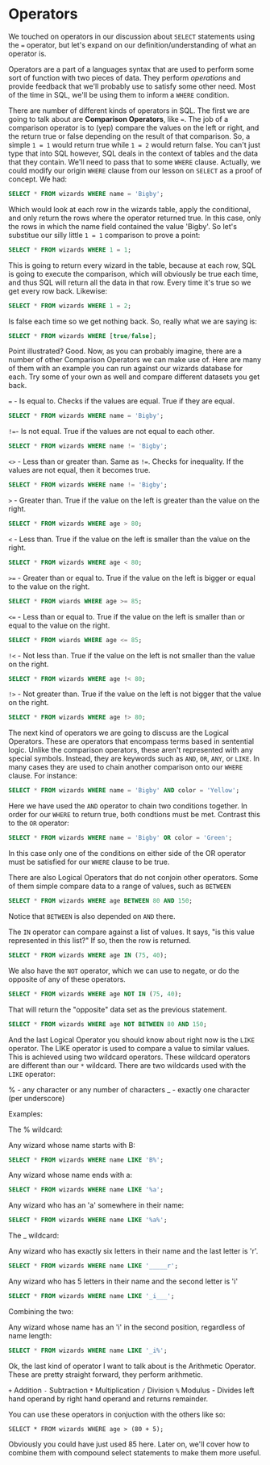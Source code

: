 # Operators

We touched on operators in our discussion about `SELECT` statements using the `=` operator, but let's expand on our definition/understanding of what an operator is.

Operators are a part of a languages syntax that are used to perform some sort of function with two pieces of data. They perform *operations* and provide feedback that we'll probably use to satisfy some other need. Most of the time in SQL, we'll be using them to inform a `WHERE` condition.

There are number of different kinds of operators in SQL. The first we are going to talk about are **Comparison Operators**, like `=`. The job of a comparison operator is to (yep) compare the values on the left or right, and the return true or false depending on the result of that comparison. So, a simple `1 = 1` would return true while `1 = 2` would return false. You can't just type that into SQL however, SQL deals in the context of tables and the data that they contain. We'll need to pass that to some `WHERE` clause. Actually, we could modify our origin `WHERE` clause from our lesson on `SELECT` as a proof of concept. We had:

```sql
SELECT * FROM wizards WHERE name = 'Bigby';
```

Which would look at each row in the wizards table, apply the conditional, and only return the rows where the operator returned true. In this case, only the rows in which the name field contained the value 'Bigby'. So let's substitue our silly little `1 = 1` comparison to prove a point:

```sql
SELECT * FROM wizards WHERE 1 = 1;
```

This is going to return every wizard in the table, because at each row, SQL is going to execute the comparison, which will obviously be true each time, and thus SQL will return all the data in that row. Every time it's true so we get every row back. Likewise:

```sql
SELECT * FROM wizards WHERE 1 = 2;
```

Is false each time so we get nothing back. So, really what we are saying is:

```sql
SELECT * FROM wizards WHERE [true/false];
```

Point illustrated? Good. Now, as you can probably imagine, there are a number of other Comparison Operators we can make use of. Here are many of them with an example you can run against our wizards database for each. Try some of your own as well and compare different datasets you get back.

`=` - Is equal to. Checks if the values are equal. True if they are equal.

```sql
SELECT * FROM wizards WHERE name = 'Bigby';
```

`!=`- Is not equal. True if the values are not equal to each other.

```sql
SELECT * FROM wizards WHERE name != 'Bigby';
```

`<>` - Less than or greater than. Same as `!=`. Checks for inequality. If the values are not equal, then it becomes true.

```sql
SELECT * FROM wizards WHERE name != 'Bigby';
```

`>` -  Greater than. True if the value on the left is greater than the value on the right.

```sql
SELECT * FROM wizards WHERE age > 80;
```

`<` - Less than. True if the value on the left is smaller than the value on the right.

```sql
SELECT * FROM wizards WHERE age < 80;
```

`>=` - Greater than or equal to. True if the value on the left is bigger or equal to the value on the right.

```sql
SELECT * FROM wiards WHERE age >= 85;
```

`<=` - Less than or equal to. True if the value on the left is smaller than or equal to the value on the right.

```sql
SELECT * FROM wiards WHERE age <= 85;
```

`!<` - Not less than. True if the value on the left is not smaller than the value on the right.

```sql
SELECT * FROM wizards WHERE age !< 80;
```

`!>` - Not greater than. True if the value on the left is not bigger that the value on the right.

```sql
SELECT * FROM wizards WHERE age !> 80;
```

The next kind of operators we are going to discuss are the Logical Operators. These are operators that encompass terms based in sentential logic. Unlike the comparison operators, these aren't represented with any special symbols. Instead, they are keywords such as `AND`, `OR`, `ANY`, or `LIKE`. In many cases they are used to chain another comparison onto our `WHERE` clause. For instance:

```sql
SELECT * FROM wizards WHERE name = 'Bigby' AND color = 'Yellow';
```

Here we have used the `AND` operator to chain two conditions together. In order for our `WHERE` to return true, both condtions must be met. Contrast this to the `OR` operator:

```sql
SELECT * FROM wizards WHERE name = 'Bigby' OR color = 'Green';
```

In this case only one of the conditions on either side of the OR operator must be satisfied for our `WHERE` clause to be true.

There are also Logical Operators that do not conjoin other operators. Some of them simple compare data to a range of values, such as `BETWEEN`

```sql
SELECT * FROM wizards WHERE age BETWEEN 80 AND 150;
```

Notice that `BETWEEN` is also depended on `AND` there.

The `IN` operator can compare against a list of values. It says, "is this value represented in this list?" If so, then the row is returned.

```sql
SELECT * FROM wizards WHERE age IN (75, 40);
```

We also have the `NOT` operator, which we can use to negate, or do the opposite of any of these operators.

```sql
SELECT * FROM wizards WHERE age NOT IN (75, 40);
```

That will return the "opposite" data set as the previous statement.

```sql
SELECT * FROM wizards WHERE age NOT BETWEEN 80 AND 150;
```

And the last Logical Operator you should know about right now is the `LIKE` operator. The LIKE operator is used to compare a value to similar values. This is achieved using two wildcard operators. These wildcard operators are different than our `*` wildcard.  There are two wildcards used with the `LIKE` operator:

% - any character or any number of characters
_ - exactly one character (per underscore)

Examples:

The % wildcard:

Any wizard whose name starts with B:

```sql
SELECT * FROM wizards WHERE name LIKE 'B%';
```

Any wizard whose name ends with a:

```sql
SELECT * FROM wizards WHERE name LIKE '%a';
```

Any wizard who has an 'a' somewhere in their name:

```sql
SELECT * FROM wizards WHERE name LIKE '%a%';
```

The _ wildcard:

Any wizard who has exactly six letters in their name and the last letter is 'r'.

```sql
SELECT * FROM wizards WHERE name LIKE '_____r';
```

Any wizard who has 5 letters in their name and the second letter is 'i'

```sql
SELECT * FROM wizards WHERE name LIKE '_i___';
```

Combining the two:

Any wizard whose name has an 'i' in the second position, regardless of name length:

```sql
SELECT * FROM wizards WHERE name LIKE '_i%';
```

Ok, the last kind of operator I want to talk about is the Arithmetic Operator. These are pretty straight forward, they perform arithmetic.

`+` Addition
`-` Subtraction 
`*` Multiplication 
`/` Division
`%` Modulus - Divides left hand operand by right hand operand and returns remainder.

You can use these operators in conjuction with the others like so:

```
SELECT * FROM wizards WHERE age > (80 + 5);
```

Obviously you could have just used 85 here. Later on, we'll cover how to combine them with compound select statements to make them more useful.
